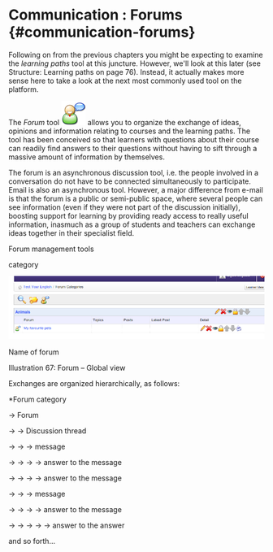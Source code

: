 # Communication : Forums {#communication-forums}

Following on from the previous chapters you might be expecting to examine the _learning paths_ tool at this juncture. However, we&#039;ll look at this later (see Structure: Learning paths on page 76). Instead, it actually makes more sense here to take a look at the next most commonly used tool on the platform.

The _Forum_ tool ![](../assets/graphics375.png) allows you to organize the exchange of ideas, opinions and information relating to courses and the learning paths. The tool has been conceived so that learners with questions about their course can readily find answers to their questions without having to sift through a massive amount of information by themselves.

The forum is an asynchronous discussion tool, i.e. the people involved in a conversation do not have to be connected simultaneously to participate. Email is also an asynchronous tool. However, a major difference from e-mail is that the forum is a public or semi-public space, where several people can see information (even if they were not part of the discussion initially), boosting support for learning by providing ready access to really useful information, inasmuch as a group of students and teachers can exchange ideas together in their specialist field.

Forum management tools

category

![](../assets/graphics1.png)

Name of forum

Illustration 67: Forum – Global view

Exchanges are organized hierarchically, as follows:

*Forum category

→ Forum

→ → Discussion thread

→ → → message

→ → → → answer to the message

→ → → → answer to the message

→ → → message

→ → → → answer to the message

→ → → → → answer to the answer

and so forth...